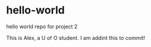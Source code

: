 # hello-world
hello world repo for project 2

This is Alex, a U of O student. I am addint this to commit!
